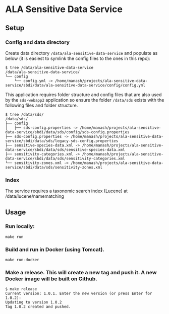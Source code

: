 # ALA Sensitive Data Service

## Setup

### Config and data directory
Create data directory `/data/ala-sensitive-data-service` and populate as below (it is easiest to symlink the config files to the ones in this repo):

```
$ tree /data/ala-sensitive-data-service
/data/ala-sensitive-data-service/
└── config
    └── config.yml -> /home/manash/projects/ala-sensitive-data-service/sbdi/data/ala-sensitive-data-service/config/config.yml
```

This application requires folder structure and config files that are also used by the `sds-webapp2` application so ensure the folder `/data/sds` exists with the following files and folder structure.

```
$ tree /data/sds/
/data/sds/
├── config
│   ├── sds-config.properties -> /home/manash/projects/ala-sensitive-data-service/sbdi/data/sds/config/sds-config.properties
├── sds-config.properties -> /home/manash/projects/ala-sensitive-data-service/sbdi/data/sds/legacy-sds-config.properties
├── sensitive-species-data.xml -> /home/manash/projects/ala-sensitive-data-service/sbdi/data/sds/sensitive-species-data.xml
├── sensitivity-categories.xml -> /home/manash/projects/ala-sensitive-data-service/sbdi/data/sds/sensitivity-categories.xml
└── sensitivity-zones.xml -> /home/manash/projects/ala-sensitive-data-service/sbdi/data/sds/sensitivity-zones.xml
```
### Index
The service requires a taxonomic search index (Lucene) at /data/lucene/namematching

## Usage
### Run locally:
```
make run
```

### Build and run in Docker (using Tomcat).

```
make run-docker
```

### Make a release. This will create a new tag and push it. A new Docker image will be built on Github.
```
$ make release
Current version: 1.0.1. Enter the new version (or press Enter for 1.0.2): 
Updating to version 1.0.2
Tag 1.0.2 created and pushed.

```
